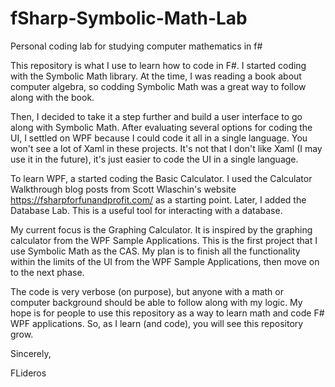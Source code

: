 # fSharp-Symbolic-Math-Lab
Personal coding lab for studying computer mathematics in f#

This repository is what I use to learn how to code in F#. I started coding with the Symbolic Math library. At the time, I was reading a book about computer algebra, so codding Symbolic Math was a great way to follow along with the book.

Then, I decided to take it a step further and build a user interface to go along with Symbolic Math. After evaluating several options for coding the UI, I settled on WPF because I could code it all in a single language. You won't see a lot of Xaml in these projects. It's not that I don't like Xaml (I may use it in the future), it's just easier to code the UI in a single language.

To learn WPF, a started coding the Basic Calculator. I used the Calculator Walkthrough blog posts from Scott Wlaschin's website https://fsharpforfunandprofit.com/ as a starting point. Later, I added the Database Lab. This is a useful tool for interacting with a database.

My current focus is the Graphing Calculator. It is inspired by the graphing calculator from the WPF Sample Applications. This is the first project that I use Symbolic Math as the CAS. My plan is to finish all the functionality within the limits of the UI from the WPF Sample Applications, then move on to the next phase.

The code is very verbose (on purpose), but anyone with a math or computer background should be able to follow along with my logic. My hope is for people to use this repository as a way to learn math and code F# WPF applications. So, as I learn (and code), you will see this repository grow.

Sincerely,

FLideros


